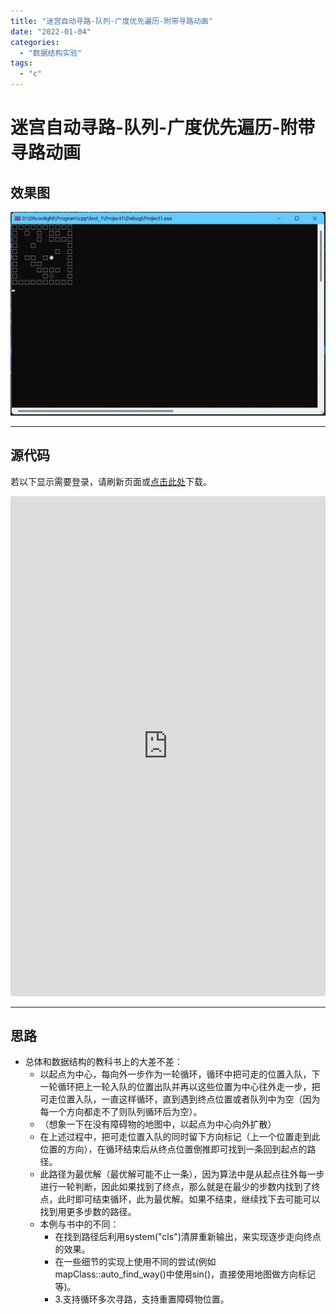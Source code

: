 ```yaml
---
title: "迷宫自动寻路-队列-广度优先遍历-附带寻路动画"
date: "2022-01-04"
categories: 
  - "数据结构实验"
tags: 
  - "c"
---
```

# 迷宫自动寻路-队列-广度优先遍历-附带寻路动画

## **效果图**

![](images/2403400-20211107211628585-826400579-1024x662.jpg)

* * *

## 源代码

若以下显示需要登录，请刷新页面或[点击此处](https://cloud.coolight.cool/#fileView&path=http%3A%2F%2Fcloud.coolight.cool%2F%3Fexplorer%2Fshare%2Ffile%26hash%3Defa0f2J_ltYpOqmD11BafBo6ciF4EMnrLmM43vpfW-zI7bV2Z9gcaLSP%26name%3D%2F%25E8%25BF%25B7%25E5%25AE%25AB%25E8%2587%25AA%25E5%258A%25A8%25E5%25AF%25BB%25E8%25B7%25AF.zip%26_etag%3Db727f)下载。

<iframe width="100%" height="800px" class="embed-show" src="https://cloud.coolight.cool/#fileView&amp;path=http%3A%2F%2Fcloud.coolight.cool%2F%3Fexplorer%2Fshare%2Ffile%26hash%3D344cDokDEypUpwEQQtfR24S0l51tVQge9lqssiJAhDFynuCY6VAI7jNn%26name%3D%2F%25E8%25BF%25B7%25E5%25AE%25AB%25E8%2587%25AA%25E5%258A%25A8%25E5%25AF%25BB%25E8%25B7%25AF.zip%26_etag%3Db727f" allowtransparency="true" allowfullscreen="true" webkitallowfullscreen="true" mozallowfullscreen="true" frameborder="0" scrolling="no"></iframe>

* * *

## **思路**

- 总体和数据结构的教科书上的大差不差：
    - 以起点为中心，每向外一步作为一轮循环，循环中把可走的位置入队，下一轮循环把上一轮入队的位置出队并再以这些位置为中心往外走一步，把可走位置入队，一直这样循环，直到遇到终点位置或者队列中为空（因为每一个方向都走不了则队列循环后为空）。
    - （想象一下在没有障碍物的地图中，以起点为中心向外扩散）
    - 在上述过程中，把可走位置入队的同时留下方向标记（上一个位置走到此位置的方向），在循环结束后从终点位置倒推即可找到一条回到起点的路径。
    - 此路径为最优解（最优解可能不止一条），因为算法中是从起点往外每一步进行一轮判断，因此如果找到了终点，那么就是在最少的步数内找到了终点，此时即可结束循环，此为最优解。如果不结束，继续找下去可能可以找到用更多步数的路径。
    - 本例与书中的不同：
        - 在找到路径后利用system("cls")清屏重新输出，来实现逐步走向终点的效果。
        - 在一些细节的实现上使用不同的尝试(例如 mapClass::auto\_find\_way()中使用sin()，直接使用地图做方向标记等)。
        - 3.支持循环多次寻路，支持重置障碍物位置。
